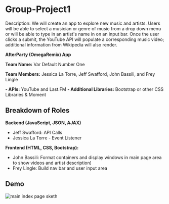 # Group-Project1
Description: We will create an app to explore new music and artists. Users will be able to select a musician or genre of music from a drop down menu or will be able to type in an artist's name in on an input bar. Once the user clicks a submit, the YouTube API will populate a corresponding music video; additional information from Wikipedia will also render.

**AfterParty (OmegaRemix) App**

**Team Name:** Var Default Number One

**Team Members:** Jessica La Torre, Jeff Swafford, John Bassili, and Frey Lingle

**- APIs:** YouTube and Last.FM
**- Additional Libraries:** Bootstrap or other CSS Libraries & Moment

## Breakdown of Roles

**Backend (JavaScript, JSON, AJAX)**
- Jeff Swafford: API Calls
- Jessica La Torre - Event Listener
  
**Frontend (HTML, CSS, Bootstrap):**
- John Bassili: Format containers and display windows in main page area to show videos and artist description)
- Frey Lingle: Build nav bar and user input area

## Demo
![main index page sketh](https://github.com/jessicalatorre/groupproject1/blob/master/Assets/Images/design_draft.jpg)
